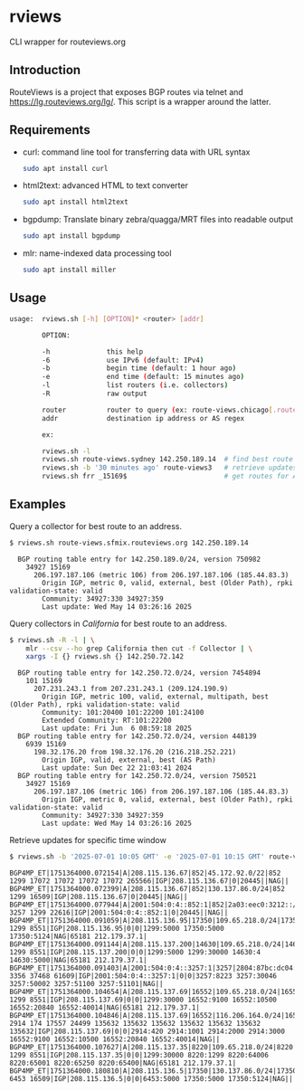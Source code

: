 # rviews
CLI wrapper for routeviews.org

## Introduction
RouteViews is a project that exposes BGP routes via telnet and
<https://lg.routeviews.org/lg/>. This script is a wrapper around the
latter.

## Requirements
* curl: command line tool for transferring data with URL syntax
  ```sh
  sudo apt install curl
  ```
* html2text: advanced HTML to text converter
  ```sh
  sudo apt install html2text
  ```
* bgpdump: Translate binary zebra/quagga/MRT files into readable output
  ```sh
  sudo apt install bgpdump
  ```
* mlr: name-indexed data processing tool
  ```sh
  sudo apt install miller
  ```

## Usage
```sh
usage:  rviews.sh [-h] [OPTION]* <router> [addr]

        OPTION:

        -h              this help
        -6              use IPv6 (default: IPv4)
        -b              begin time (default: 1 hour ago)
        -e              end time (default: 15 minutes ago)
        -l              list routers (i.e. collectors)
        -R              raw output

        router          router to query (ex: route-views.chicago[.routeviews.org])
        addr            destination ip address or AS regex

        ex:

        rviews.sh -l
        rviews.sh route-views.sydney 142.250.189.14  # find best route
        rviews.sh -b '30 minutes ago' route-views3   # retrieve updates
        rviews.sh frr _15169$                        # get routes for AS

```

## Examples

Query a collector for best route to an address.
```sh
$ rviews.sh route-views.sfmix.routeviews.org 142.250.189.14
```
```
  BGP routing table entry for 142.250.189.0/24, version 750982
    34927 15169
      206.197.187.106 (metric 106) from 206.197.187.106 (185.44.83.3)
        Origin IGP, metric 0, valid, external, best (Older Path), rpki validation-state: valid
        Community: 34927:330 34927:359
        Last update: Wed May 14 03:26:16 2025
```

Query collectors in *California* for best route to an address.
```sh
$ rviews.sh -R -l | \
    mlr --csv --ho grep California then cut -f Collector | \
    xargs -I {} rviews.sh {} 142.250.72.142
```
```
  BGP routing table entry for 142.250.72.0/24, version 7454894
    101 15169
      207.231.243.1 from 207.231.243.1 (209.124.190.9)
        Origin IGP, metric 100, valid, external, multipath, best (Older Path), rpki validation-state: valid
        Community: 101:20400 101:22200 101:24100
        Extended Community: RT:101:22200
        Last update: Fri Jun  6 08:59:18 2025
  BGP routing table entry for 142.250.72.0/24, version 448139
    6939 15169
      198.32.176.20 from 198.32.176.20 (216.218.252.221)
        Origin IGP, valid, external, best (AS Path)
        Last update: Sun Dec 22 21:03:41 2024
  BGP routing table entry for 142.250.72.0/24, version 750521
    34927 15169
      206.197.187.106 (metric 106) from 206.197.187.106 (185.44.83.3)
        Origin IGP, metric 0, valid, external, best (Older Path), rpki validation-state: valid
        Community: 34927:330 34927:359
        Last update: Wed May 14 03:26:16 2025
```

Retrieve updates for specific time window
```sh
$ rviews.sh -b '2025-07-01 10:05 GMT' -e '2025-07-01 10:15 GMT' route-views.chicago.routeviews.org | head
```
```
BGP4MP_ET|1751364000.072154|A|208.115.136.67|852|45.172.92.0/22|852 1299 17072 17072 17072 17072 265566|IGP|208.115.136.67|0|20445||NAG||
BGP4MP_ET|1751364000.072399|A|208.115.136.67|852|130.137.86.0/24|852 1299 16509|IGP|208.115.136.67|0|20445||NAG||
BGP4MP_ET|1751364000.077944|A|2001:504:0:4::852:1|852|2a03:eec0:3212::/48|852 3257 1299 22616|IGP|2001:504:0:4::852:1|0|20445||NAG||
BGP4MP_ET|1751364000.091059|A|208.115.136.95|17350|109.65.218.0/24|17350 1299 8551|IGP|208.115.136.95|0|0|1299:5000 17350:5000 17350:5124|NAG|65181 212.179.37.1|
BGP4MP_ET|1751364000.091144|A|208.115.137.200|14630|109.65.218.0/24|14630 1299 8551|IGP|208.115.137.200|0|0|1299:5000 1299:30000 14630:4 14630:5000|NAG|65181 212.179.37.1|
BGP4MP_ET|1751364000.091403|A|2001:504:0:4::3257:1|3257|2804:87bc:dc04::/48|3257 3356 37468 61609|IGP|2001:504:0:4::3257:1|0|0|3257:8223 3257:30046 3257:50002 3257:51100 3257:51101|NAG||
BGP4MP_ET|1751364000.104654|A|208.115.137.69|16552|109.65.218.0/24|16552 1299 8551|IGP|208.115.137.69|0|0|1299:30000 16552:9100 16552:10500 16552:20840 16552:40014|NAG|65181 212.179.37.1|
BGP4MP_ET|1751364000.104846|A|208.115.137.69|16552|116.206.164.0/24|16552 2914 174 17557 24499 135632 135632 135632 135632 135632 135632 135632|IGP|208.115.137.69|0|0|2914:420 2914:1001 2914:2000 2914:3000 16552:9100 16552:10500 16552:20840 16552:40014|NAG||
BGP4MP_ET|1751364000.107627|A|208.115.137.35|8220|109.65.218.0/24|8220 1299 8551|IGP|208.115.137.35|0|0|1299:30000 8220:1299 8220:64006 8220:65001 8220:65250 8220:65400|NAG|65181 212.179.37.1|
BGP4MP_ET|1751364000.180810|A|208.115.136.5|17350|130.137.86.0/24|17350 6453 16509|IGP|208.115.136.5|0|0|6453:5000 17350:5000 17350:5124|NAG||
```
